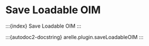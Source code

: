 # Save Loadable OIM

:::{index} Save Loadable OIM
:::

:::{autodoc2-docstring} arelle.plugin.saveLoadableOIM
:::

